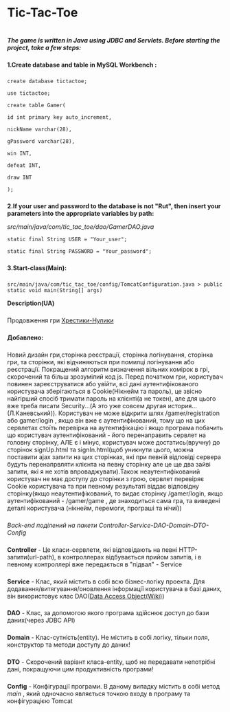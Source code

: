 # Tic-Tac-Toe
#

<b>
  <i>
    The game is written in Java using JDBC and Servlets.
Before starting the project, take a few steps:
  </i>
</b>

###

<b>
1.Create database and table in MySQL Workbench :
</b>

###

<p>
  
    create database tictactoe;

    use tictactoe;

    create table Gamer(

    id int primary key auto_increment,

    nickName varchar(28),

    gPassword varchar(28),

    win INT,

    defeat INT,

    draw INT

    );

</p>


###

<b>
2.If your user and password to the database is not "Rut", 
then insert your parameters into the appropriate variables by path:
</b>

<i>src/main/java/com/tic_tac_toe/dao/GamerDAO.java</i>


    static final String USER = "Your_user";

    static final String PASSWORD = "Your_password";


###

<b>
  
3.Start-class(Main):

</b>

###

    src/main/java/com/tic_tac_toe/config/TomcatConfiguration.java > public static void main(String[] args)


<b>
  Description(UA)
</b>
  
###

Продовження гри <a href="https://github.com/DoroshevychV/tic-tac-toe">Хрестики-Нулики</a>

###

<b>
  Добавлено:
</b>

###

Новий дизайн гри,сторінка реєстрації, сторінка логінування, сторінка гри, та сторінки, які відчиняються при помилці логінування або реєстрації. Покращений алгоритм визначення вільних комірок в грі, скорочений та більш зрозумілий код js.
Перед початком гри, користувач повинен зареєструватися або увійти, всі дані аутентифікованого користувача зберігаються в Cookie(Нікнейм та пароль), це звісно найгірший спосіб тримати пароль на клієнті(а не токен), але для цього вже треба писати Security...(А это уже совсем другая история...(Л.Каневський)). Користувач не може відкрити шлях /gamer/registration або gamer/login , якщо він вже є аутентифікований, тому що на цих сервлетах стоїть перевірка на аутентифікацію і якщо програма побачить що користувач аутентифікований - його перенаправить сервлет на головну сторінку, АЛЕ є і мінус, користувач може достатись(вручну) до сторінок signUp.html та signIn.html(щоб уникнути цього, можна поставити ajax запити на цих сторінках, які при певній відповіді сервера будуть перенапрвляти клієнта на певну сторінку але це ще два зайві запити, які я не хотів впроваджувати).Також неаутентифікований користувач не має доступу до сторінки з грою, сервлет перевіряє Cookie користувача та при певному результаті віддає відповідну сторінку(якщо неаутентифікований, то видає сторінку /gamer/login, якщо аутентифікований - /gamer/game , де знаходиться сама гра, та виведені деталі користувача (нікнейм, перемоги, програші та нічиї))

###

<i>
  Back-end поділений на пакети Controller-Service-DAO-Domain-DTO-Config
</i>

###

<b>Controller</b> - Це класи-сервлети, які відповідають на певні HTTP-запити(url-path), в контроллерах відбувається прийом запитів, і в певному контроллері вже передається в "підвал" - Service

###

<b>Service</b> - Клас, який містить в собі всю бізнес-логіку проекта. Для додавання/витягування/оновлення інформації користувача в базі даних, він використовує клас DAO(<a href="https://uk.wikipedia.org/wiki/Data_access_object" target="_blank">Data Access Object(Wiki)</a>)

###

<b>DAO</b> - Клас, за допомогою якого програма здійснює доступ до бази даних(через JDBC API)

###

<b>Domain</b> - Клас-сутність(entity). Не містить в собі логіку, тільки поля, конструктор та методи доступу до даних!

###

<b>DTO</b> - Скорочений варіант класа-entity, щоб не передавати непотрібні дані, покращуючи цим продуктивність програми!

###

<b>Config</b> - Конфігурації програми. В даному випадку містить в собі метод <i>main</i> , який одночасно являється точкою входу в програму та конфігурацією Tomcat
